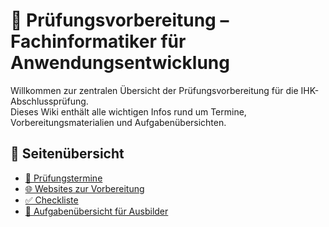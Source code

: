 # 📘 Prüfungsvorbereitung – Fachinformatiker für Anwendungsentwicklung

Willkommen zur zentralen Übersicht der Prüfungsvorbereitung für die IHK-Abschlussprüfung.  
Dieses Wiki enthält alle wichtigen Infos rund um Termine, Vorbereitungsmaterialien und Aufgabenübersichten.

## 📂 Seitenübersicht
- [📅 Prüfungstermine](Prüfungstermine)
- [🌐 Websites zur Vorbereitung](Websites-zur-Vorbereitung)
- [✅ Checkliste](Checkliste)
- [📌 Aufgabenübersicht für Ausbilder](Aufgabenübersicht-für-Ausbilder)